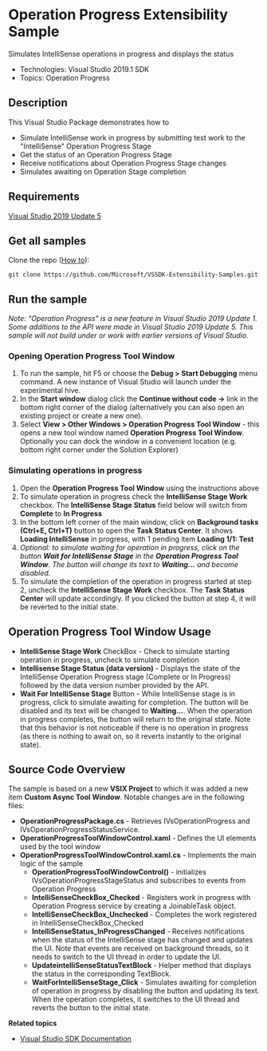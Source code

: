 # Operation Progress Extensibility Sample

Simulates IntelliSense operations in progress and displays the status

* Technologies: Visual Studio 2019.1 SDK
* Topics: Operation Progress


## Description

This Visual Studio Package demonstrates how to
 * Simulate IntelliSense work in progress by submitting test work to the "IntelliSense" Operation Progress Stage
 * Get the status of an Operation Progress Stage
 * Receive notifications about Operation Progress Stage changes
 * Simulates awaiting on Operation Stage completion


## Requirements

[ Visual Studio 2019 Update 5 ](https://www.visualstudio.com/products/visual-studio-community-vs?wt.mc_id=o~display~github~vssdk)


## Get all samples

Clone the repo ([How to](https://git-scm.com/book/en/v2/Git-Basics-Getting-a-Git-Repository#Cloning-an-Existing-Repository)):

`git clone https://github.com/Microsoft/VSSDK-Extensibility-Samples.git`


## Run the sample

_Note: "Operation Progress" is a new feature in Visual Studio 2019 Update 1. Some additions to the API were made in Visual Studio 2019 Update 5. This sample will not build under or work with earlier versions of Visual Studio._

### Opening **Operation Progress Tool Window**
 1. To run the sample, hit F5 or choose the **Debug &gt; Start Debugging** menu command. A new instance of Visual Studio will launch under the experimental hive.
 2. In the **Start window** dialog click the **Continue without code ->** link in the bottom right corner of the dialog (alternatively you can also open an existing project or create a new one).
 3. Select **View &gt; Other Windows &gt; Operation Progress Tool Window** - this opens a new tool window named **Operation Progress Tool Window**. Optionally you can dock the window in a convenient location (e.g. bottom right corner under the Solution Explorer)
### Simulating operations in progress
 1. Open the **Operation Progress Tool Window** using the instructions above
 2. To simulate operation in progress check the **IntelliSense Stage Work** checkbox. The **IntelliSense Stage Status** field below will switch from **Complete** to **In Progress**
 3. In the bottom left corner of the main window, click on **Background tasks (Ctrl+E, Ctrl+T)** button to open the **Task Status Center**. It shows **Loading IntelliSense** in progress, with 1 pending item **Loading 1/1: Test**
 4. _Optional: to simulate waiting for operation in progress, click on the button **Wait for IntelliSense Stage** in the **Operation Progress Tool Window**. The button will change its text to **Waiting...** and become disabled._
 5. To simulate the completion of the operation in progress started at step 2, uncheck the **IntelliSense Stage Work** checkbox. The **Task Status Center** will update accordingly. If you clicked the button at step 4, it will be reverted to the initial state.

## Operation Progress Tool Window Usage
 * **IntelliSense Stage Work** CheckBox - Check to simulate starting operation in progress, uncheck to simulate completion
 * **Intellisense Stage Status (data version)** - Displays the state of the IntelliSense Operation Progress stage (Complete or In Progress) followed by the data version number provided by the API.
 * **Wait For IntelliSense Stage** Button - While IntelliSense stage is in progress, click to simulate awaiting for completion. The button will be disabled and its text will be changed to **Waiting...**. When the operation in progress completes, the button will return to the original state. Note that this behavior is not noticeable if there is no operation in progress (as there is nothing to await on, so it reverts instantly to the original state).

## Source Code Overview

The sample is based on a new **VSIX Project** to which it was added a new item **Custom Async Tool Window**.
Notable changes are in the following files:

 * **OperationProgressPackage.cs** - Retrieves IVsOperationProgress and IVsOperationProgressStatusService.
 * **OperationProgressToolWindowControl.xaml** - Defines the UI elements used by the tool window
 * **OperationProgressToolWindowControl.xaml.cs** - Implements the main logic of the sample
   * **OperationProgressToolWindowControl()** - initializes IVsOperationProgressStageStatus and subscribes to events from Operation Progress
   * **IntelliSenseCheckBox_Checked** - Registers work in progress with Operation Progress service by creating a JoinableTask object.
   * **IntelliSenseCheckBox_Unchecked** - Completes the work registered in IntelliSenseCheckBox_Checked
   * **IntelliSenseStatus_InProgressChanged** - Receives notifications when the status of the IntelliSense stage has changed and updates the UI. Note that events are received on background threads, so it needs to switch to the UI thread in order to update the UI.
   * **UpdateintelliSenseStatusTextBlock** - Helper method that displays the status in the corresponding TextBlock.
   * **WaitForIntelliSenseStage_Click** - Simulates awaiting for completion of operation in progress by disabling the button and updating its text. When the operation completes, it switches to the UI thread and reverts the button to the initial state.

**Related topics**

* [ Visual Studio SDK Documentation ](https://docs.microsoft.com/en-us/visualstudio/extensibility/visual-studio-sdk)
